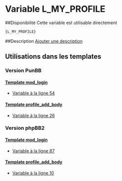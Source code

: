 # Variable L_MY_PROFILE

##Disponibilité
Cette variable est utilisable directement

```html
{L_MY_PROFILE}
```

##Description
[Ajouter une description](https://fa-tvars.appspot.com/var/L_MY_PROFILE)

## Utilisations dans les templates

### Version PunBB

#### [Template mod_login](punbb/mod_login.md#readme)
* [Variable &agrave; la ligne 54](../punbb/mod_login.tpl#L54)

#### [Template profile_add_body](punbb/profile_add_body.md#readme)
* [Variable &agrave; la ligne 26](../punbb/profile_add_body.tpl#L26)

### Version phpBB2

#### [Template mod_login](subsilver/mod_login.md#readme)
* [Variable &agrave; la ligne 87](../subsilver/mod_login.tpl#L87)

#### [Template profile_add_body](subsilver/profile_add_body.md#readme)
* [Variable &agrave; la ligne 10](../subsilver/profile_add_body.tpl#L10)